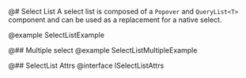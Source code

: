 @# Select List
A select list is composed of a `Popover` and `QueryList<T>` component and can be used as a replacement for a native select. 

@example SelectListExample


@## Multiple select
@example SelectListMultipleExample

@## SelectList Attrs
@interface ISelectListAttrs
